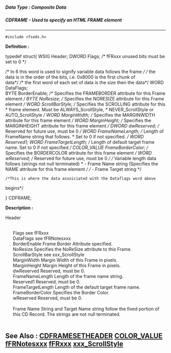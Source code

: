 ##### Data Type : Composite Data
##### CDFRAME - Used to specify an HTML FRAME element
---
```
#include <fsods.h>
```

**Definition :**

typedef struct{
	WSIG Header;
	DWORD Flags; /* fFRxxx unused bits must be set to 0 */

/* In 6 this word is used to signify variable data follows the frame */
/* the data is in the order of the bits, i.e. 0x8000 is the first chunk of   
   data*/
/* the first word of each set of data is the size then the data*/
	WORD  DataFlags;     
	BYTE  BorderEnable;  /* Specifies the FRAMEBORDER attribute for 
                                    this Frame element */
	BYTE  NoResize;   /* Specifies the NORESIZE attribute for this 
                                    Frame element */
	WORD  ScrollBarStyle;  /* Specifies the SCROLLING attribute for this
	                               * frame element.  Must be 
ALWAYS_ScrollStyle,
	      * NEVER_ScrollStyle or AUTO_ScrollStyle */
	WORD  MarginWidth;  /* Specifies the MARGINWIDTH attribute for 
                                    this frame element */
	WORD  MarginHeight;  /* Specifies the MARGINHEIGHT attribute for 
                                    this frame element */
	DWORD dwReserved;   /* Reserved for future use, must be 0 */
	WORD  FrameNameLength;  /* Length of FrameName string that follows. 
	                               * Set to 0 if not specified. */
	WORD Reserved1;
	WORD  FrameTargetLength;     /* Length of default target frame name. 
	        Set to 0 if not specified */
	COLOR_VALUE FrameBorderColor; /* Specifies the BORDERCOLOR attribute 
	        for this frame element */
	WORD wReserved;   /* Reserved for future use, must be 0 */
	/* Variable length data follows (strings not null terminated)
	 *  - Frame Name string (Specifies the NAME attribute for this frame 
element */
	/*  - Frame Target string */

	/*This is where the data assoiciated with the Dataflags word above 
begins*/

} CDFRAME;

**Description :**

Header
<ul><br>
Flags			see fFRxxx<br>
DataFlags			see fFRNotesxxx<br>
BorderEnable		Frame Border Attribute specified.<br>
NoResize			Specifies the NoReSize attribute to this Frame.<br>
ScrollBarStyle		see xxx_ScrollStyle<br>
MarginWidth		Margin Width of this Frame in pixels.<br>
MarginHeight		Margin Height of this Frame in pixels.<br>
dwReserved		Reserved, must be 0.<br>
FrameNameLength		Length of the frame name string.<br>
Reserved1			Reserved, must be 0.<br>
FrameTargetLength		Length of the default target frame name.<br>
FrameBorderColor		Specifies the Border Color.<br>
wReserved			Reserved, must be 0.<br>
<br>
Frame Name String and Target Name string follow the fixed portion of this CD Record.  The strings are not null terminated.<br>
<br>
</ul>



**See Also :**
[CDFRAMESETHEADER](/domino-c-api-docs/reference/Data/CDFRAMESETHEADER)
[COLOR_VALUE](/domino-c-api-docs/reference/Data/COLOR_VALUE)
[fFRNotesxxx](/domino-c-api-docs/reference/Symb/fFRNotesxxx)
[fFRxxx](/domino-c-api-docs/reference/Symb/fFRxxx)
[xxx_ScrollStyle](/domino-c-api-docs/reference/Symb/xxx_ScrollStyle)
---
